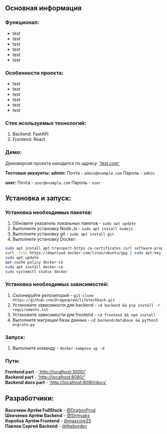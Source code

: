 ## Основная информация

### Функционал:

- test
- test
- test
- test
- test
- test

### Особенности проекта:

- test
- test
- test
- test
- test
- test

### Стек исользуемых технологий:

1. Backend: FastAPI
2. Frontend: React

### Демо:

Демоверсия проекта находится по адресу: ['test.com'](https://test.com/) 

**Тестовые аккаунты:**
**admin:**
Почта - `admin@example.com`
Пароль - `admin`

**user:**
Почта - `user@example.com`
Пароль - `user`


## Установка и запуск:

### Установка необходимых пакетов:

1. Обновите указатель локальных пакетов - `sudo apt update`
2. Выполните установку Node.Js - `sudo apt install nodejs`
3. Выполните установку git - `sudo apt install git`
4. Выполните установку Docker:
```sh
sudo apt install apt-transport-https ca-certificates curl software-properties-common
curl -fsSL https://download.docker.com/linux/ubuntu/gpg | sudo apt-key add -
sudo apt update
apt-cache policy docker-ce
sudo apt install docker-ce
sudo systemctl status docker
```

### Установка необходимых зависимостей:

1. Склонируйте репозиторий - `git clone https://github.com/Dragonprod/lifetechhack.git`
2. Установите зависимости для backend - `cd backend && pip install -r requirements.txt`
3. Установите зависимости для frontend - `cd frontend && npm install`
4. Выполните миграции базы данных - `cd backend/database && python3 migrate.py`


### Запуск:

1. Выполните команду - `docker-compose up -d`

### Пути:

**Frontend part** - ['http://localhost:3000/'](http://localhost:3000/)\
**Backend part** - ['http://localhost:8080/'](http://localhost:8080/)\
**Backend docs part** - ['http://localhost:8080/docs'](http://localhost:8080/)

## Разработчики:

**Васечкин Артём FullStack** - [@DragonProd](https://t.me/DragonProd)\
**Шевченко Артём Backend** - [@Shmyaks](https://t.me/Shmyaks)\
**Коробов Артём Frontend** - [@maxcore25](https://t.me/maxcore25)\
**Павлов Сергей Backend** - [@thebordev](https://t.me/thebordev)